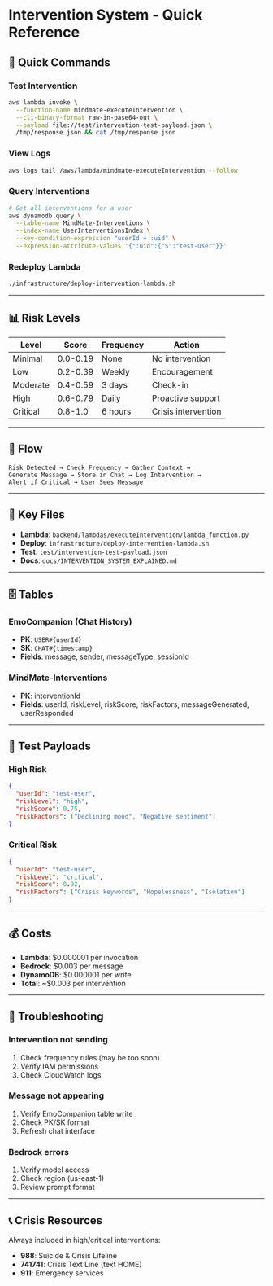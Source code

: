 # Intervention System - Quick Reference

## 🚀 Quick Commands

### Test Intervention
```bash
aws lambda invoke \
  --function-name mindmate-executeIntervention \
  --cli-binary-format raw-in-base64-out \
  --payload file://test/intervention-test-payload.json \
  /tmp/response.json && cat /tmp/response.json
```

### View Logs
```bash
aws logs tail /aws/lambda/mindmate-executeIntervention --follow
```

### Query Interventions
```bash
# Get all interventions for a user
aws dynamodb query \
  --table-name MindMate-Interventions \
  --index-name UserInterventionsIndex \
  --key-condition-expression "userId = :uid" \
  --expression-attribute-values '{":uid":{"S":"test-user"}}'
```

### Redeploy Lambda
```bash
./infrastructure/deploy-intervention-lambda.sh
```

---

## 📊 Risk Levels

| Level | Score | Frequency | Action |
|-------|-------|-----------|--------|
| Minimal | 0.0-0.19 | None | No intervention |
| Low | 0.2-0.39 | Weekly | Encouragement |
| Moderate | 0.4-0.59 | 3 days | Check-in |
| High | 0.6-0.79 | Daily | Proactive support |
| Critical | 0.8-1.0 | 6 hours | Crisis intervention |

---

## 🔄 Flow

```
Risk Detected → Check Frequency → Gather Context → 
Generate Message → Store in Chat → Log Intervention → 
Alert if Critical → User Sees Message
```

---

## 📁 Key Files

- **Lambda**: `backend/lambdas/executeIntervention/lambda_function.py`
- **Deploy**: `infrastructure/deploy-intervention-lambda.sh`
- **Test**: `test/intervention-test-payload.json`
- **Docs**: `docs/INTERVENTION_SYSTEM_EXPLAINED.md`

---

## 🗄️ Tables

### EmoCompanion (Chat History)
- **PK**: `USER#{userId}`
- **SK**: `CHAT#{timestamp}`
- **Fields**: message, sender, messageType, sessionId

### MindMate-Interventions
- **PK**: interventionId
- **Fields**: userId, riskLevel, riskScore, riskFactors, messageGenerated, userResponded

---

## 🎯 Test Payloads

### High Risk
```json
{
  "userId": "test-user",
  "riskLevel": "high",
  "riskScore": 0.75,
  "riskFactors": ["Declining mood", "Negative sentiment"]
}
```

### Critical Risk
```json
{
  "userId": "test-user",
  "riskLevel": "critical",
  "riskScore": 0.92,
  "riskFactors": ["Crisis keywords", "Hopelessness", "Isolation"]
}
```

---

## 💰 Costs

- **Lambda**: $0.000001 per invocation
- **Bedrock**: $0.003 per message
- **DynamoDB**: $0.000001 per write
- **Total**: ~$0.003 per intervention

---

## 🔧 Troubleshooting

### Intervention not sending
1. Check frequency rules (may be too soon)
2. Verify IAM permissions
3. Check CloudWatch logs

### Message not appearing
1. Verify EmoCompanion table write
2. Check PK/SK format
3. Refresh chat interface

### Bedrock errors
1. Verify model access
2. Check region (us-east-1)
3. Review prompt format

---

## 📞 Crisis Resources

Always included in high/critical interventions:
- **988**: Suicide & Crisis Lifeline
- **741741**: Crisis Text Line (text HOME)
- **911**: Emergency services


